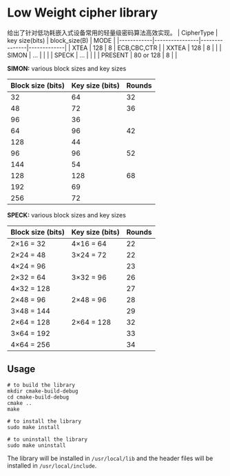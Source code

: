 # Low Weight cipher library
给出了针对低功耗嵌入式设备常用的轻量级密码算法高效实现。
| CipherType | key size(bits) | block_size(B) | MODE        |
|------------|----------------|---------------|-------------|
| XTEA       | 128            | 8             | ECB,CBC,CTR |
| XXTEA      | 128            | 8             |             |
| SIMON      | ...            |               |             |
| SPECK      | ...            |               |             |
| PRESENT    | 80 or 128      | 8             |             |

**SIMON:**  various block sizes and key sizes

| Block size (bits) | Key size (bits) | Rounds |
|-------------------|-----------------|--------|
| 32                | 64              | 32     |
| 48                | 72              | 36     |
| 96                | 36              |        |
| 64                | 96              | 42     |
| 128               | 44              |        |
| 96                | 96              | 52     |
| 144               | 54              |        |
| 128               | 128             | 68     |
| 192               | 69              |        |
| 256               | 72              |        |

**SPECK:**  various block sizes and key sizes

| Block size (bits) | Key size (bits) | Rounds |
|-------------------|-----------------|--------|
| 2×16 = 32         | 4×16 = 64       | 22     |
| 2×24 = 48         | 3×24 = 72       | 22     |
| 4×24 = 96         |                 | 23     |
| 2×32 = 64         | 3×32 = 96       | 26     |
| 4×32 = 128        |                 | 27     |
| 2×48 = 96         | 2×48 = 96       | 28     |
| 3×48 = 144        |                 | 29     |
| 2×64 = 128        | 2×64 = 128      | 32     |
| 3×64 = 192        |                 | 33     |
| 4×64 = 256        |                 | 34     |

## Usage

```shell
# to build the library
mkdir cmake-build-debug
cd cmake-build-debug
cmake ..
make
```

```shell
# to install the library
sudo make install
```

```shell
# to uninstall the library
sudo make uninstall
```

The library will be installed in `/usr/local/lib` and the header files will be installed in `/usr/local/include`.

